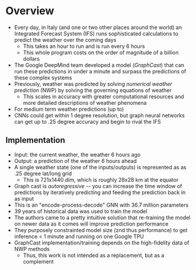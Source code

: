 # Overview

- Every day, in Italy (and one or two other places around the world) an Integrated Forecast System (IFS) runs 
sophisticated calculations to predict the weather over the coming days
  - This takes an hour to run and is run every 6 hours
  - This whole program costs on the order of magnitude of a billion dollars
- The Google DeepMind team developed a model (*GraphCast*) that can run these predictions in under a minute and surpass the predictions of these 
complex systems
- Previously, weather was predicted by solving *numerical weather prediction* (NWP) by solving the governing equations of weather
  - This scales in accuracy with greater computational resources and more detailed descriptions of weather phenomena
- For medium term weather predictions (up to)
- CNNs could get within 1 degree resolution, but graph neural networks can get up to .25 degree accuracy 
and begin to rival the IFS

## Implementation

- Input: the current weather, the weather 6 hours ago
- Output: a prediction of the weather 6 hours ahead
- A single weather state (one of the inputs/outputs) is represented as as .25 degree lat/long grid
  - This is 721x1440 dim, which is roughly 28x28 km at the equator
- Graph cast is *autoregressive* -- you can increase the time window of predictions by iteratively predicting and feeding 
the prediction back in as input
- This is an "encode-process-decode" GNN with 36.7 million parameters
- 39 years of historical data was used to train the model
- The authors came to a pretty intuitive solution that re-training the model on newer data as it comes will
improve prediction performance
- They purposely constrainted model size (znd thus performance) to get inference < 1 minute and running on one
Google TPU
- GraphCast implementation/training depends on the high-fidelity data of NWP methods
  - Thus, this work is not intended as a replacement, but as a complement